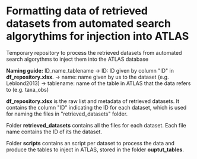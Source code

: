 # Formatting data of retrieved datasets from automated search algorythims for injection into ATLAS

Temporary repository to process the retrieved datasets from automated search algorythms to inject them into the ATLAS database

**Naming guide:**  ID_name_tablename
-> ID: ID given by column "ID" in **df_repository.xlsx**.
-> name: name given by us to the dataset (e.g. Leblond2013)
-> tablename: name of the table in ATLAS that the data refers to (e.g. taxa_obs)


**df_repository.xlsx** is the raw list and metadata of retrieved datasets. It contains the column "ID" indicating the ID for each dataset, which is used for naming the files in "retrieved_datasets" folder.

Folder **retrieved_datasets** contains all the files for each dataset. Each file name contains the ID of its the dataset.

Folder **scripts** contains an script per dataset to process the data and produce the tables to inject in ATLAS, stored in the folder **ouptut_tables**.
